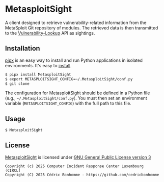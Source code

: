 # MetasploitSight

A client designed to retrieve vulnerability-related information from the MetaSploit Git repository of modules.
The retrieved data is then transmitted to the
[Vulnerability-Lookup](https://github.com/vulnerability-lookup/vulnerability-lookup) API as sightings.


## Installation

[pipx](https://github.com/pypa/pipx) is an easy way to install and run Python applications in isolated environments.
It's easy to [install](https://github.com/pypa/pipx?tab=readme-ov-file#on-linux).

```bash
$ pipx install MetasploitSight
$ export METASPLOITSIGHT_CONFIG=~/.MetasploitSight/conf.py
$ git clone 
```

The configuration for MetasploitSight should be defined in a Python file (e.g., ``~/.MetasploitSight/conf.py``).
You must then set an environment variable (``METASPLOITSIGHT_CONFIG``) with the full path to this file.


## Usage

```bash
$ MetasploitSight
```


## License

[MetasploitSight](https://github.com/vulnerability-lookup/MetasploitSight) is licensed under
[GNU General Public License version 3](https://www.gnu.org/licenses/gpl-3.0.html)

~~~
Copyright (c) 2025 Computer Incident Response Center Luxembourg (CIRCL)
Copyright (C) 2025 Cédric Bonhomme - https://github.com/cedricbonhomme
~~~
